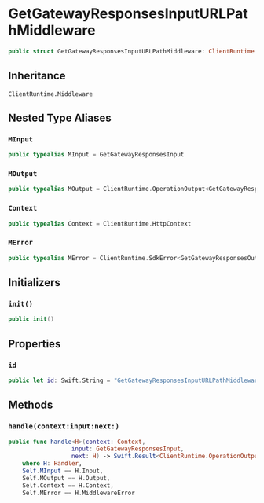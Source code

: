 # GetGatewayResponsesInputURLPathMiddleware

``` swift
public struct GetGatewayResponsesInputURLPathMiddleware: ClientRuntime.Middleware 
```

## Inheritance

`ClientRuntime.Middleware`

## Nested Type Aliases

### `MInput`

``` swift
public typealias MInput = GetGatewayResponsesInput
```

### `MOutput`

``` swift
public typealias MOutput = ClientRuntime.OperationOutput<GetGatewayResponsesOutputResponse>
```

### `Context`

``` swift
public typealias Context = ClientRuntime.HttpContext
```

### `MError`

``` swift
public typealias MError = ClientRuntime.SdkError<GetGatewayResponsesOutputError>
```

## Initializers

### `init()`

``` swift
public init() 
```

## Properties

### `id`

``` swift
public let id: Swift.String = "GetGatewayResponsesInputURLPathMiddleware"
```

## Methods

### `handle(context:input:next:)`

``` swift
public func handle<H>(context: Context,
                  input: GetGatewayResponsesInput,
                  next: H) -> Swift.Result<ClientRuntime.OperationOutput<GetGatewayResponsesOutputResponse>, MError>
    where H: Handler,
    Self.MInput == H.Input,
    Self.MOutput == H.Output,
    Self.Context == H.Context,
    Self.MError == H.MiddlewareError
```
